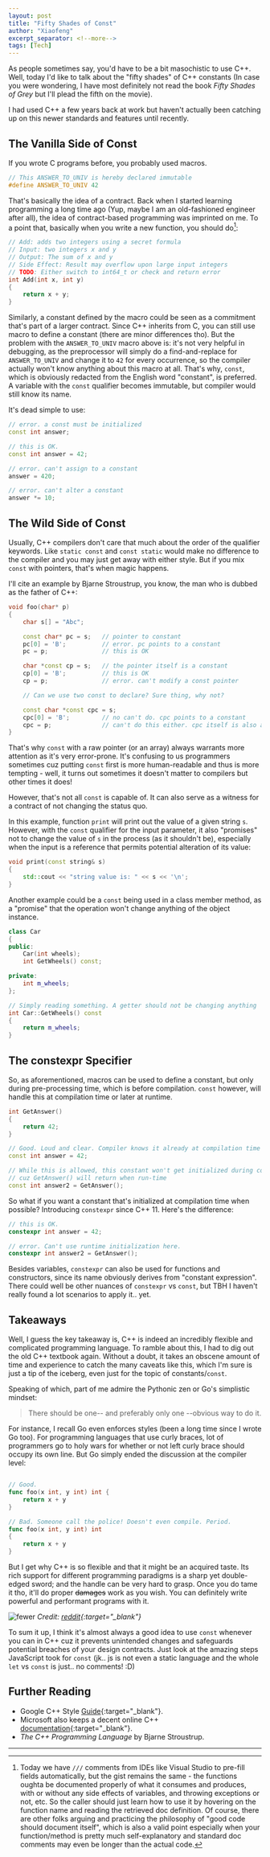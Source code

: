 ```yaml
---
layout: post
title: "Fifty Shades of Const"
author: "Xiaofeng"
excerpt_separator: <!--more-->
tags: [Tech]
---
```


As people sometimes say, you'd have to be a bit masochistic to use C++. <!--more--> Well, today I'd like to talk about the "fifty shades" of C++ constants (In case you were wondering, I have most definitely not read the book *Fifty Shades of Grey* but I'll plead the fifth on the movie).

I had used C++ a few years back at work but haven't actually been catching up on this newer standards and features until recently.

## The Vanilla Side of Const

If you wrote C programs before, you probably used macros.

```c
// This ANSWER_TO_UNIV is hereby declared immutable
#define ANSWER_TO_UNIV 42
```

That's basically the idea of a contract. Back when I started learning programming a long time ago (Yup, maybe I am an old-fashioned engineer after all), the idea of contract-based programming was imprinted on me. To a point that, basically when you write a new function, you should do[^fn1]:

```c
// Add: adds two integers using a secret formula
// Input: two integers x and y
// Output: The sum of x and y
// Side Effect: Result may overflow upon large input integers
// TODO: Either switch to int64_t or check and return error 
int Add(int x, int y)
{
    return x + y;
}
```

Similarly, a constant defined by the macro could be seen as a commitment that's part of a larger contract. Since C++ inherits from C, you can still use macro to define a constant (there are minor differences tho). But the problem with the `ANSWER_TO_UNIV` macro above is: it's not very helpful in debugging, as the preprocessor will simply do a find-and-replace for `ANSWER_TO_UNIV` and change it to `42` for every occurrence, so the compiler actually won't know anything about this macro at all. That's why, `const`, which is obviously redacted from the English word "constant", is preferred. A variable with the `const` qualifier becomes immutable, but compiler would still know its name.

It's dead simple to use:

```cpp
// error. a const must be initialized
const int answer;

// this is OK. 
const int answer = 42;

// error. can't assign to a constant
answer = 420;

// error. can't alter a constant
answer *= 10; 
```

## The Wild Side of Const

Usually, C++ compilers don't care that much about the order of the qualifier keywords. Like `static const` and `const static` would make no difference to the compiler and you may just get away with either style. But if you mix `const` with pointers, that's when magic happens.

I'll cite an example by Bjarne Stroustrup, you know, the man who is dubbed as the father of C++:

```cpp
void foo(char* p)
{
    char s[] = "Abc";

    const char* pc = s;   // pointer to constant
    pc[0] = 'B';          // error. pc points to a constant
    pc = p;               // this is OK

    char *const cp = s;   // the pointer itself is a constant
    cp[0] = 'B';          // this is OK
    cp = p;               // error. can't modify a const pointer

    // Can we use two const to declare? Sure thing, why not? 

    const char *const cpc = s; 
    cpc[0] = 'B';         // no can't do. cpc points to a constant
    cpc = p;              // can't do this either. cpc itself is also a constant
}
```

That's why `const` with a raw pointer (or an array) always warrants more attention as it's very error-prone. It's confusing to us programmers sometimes cuz putting `const` first is more human-readable and thus is more tempting - well, it turns out sometimes it doesn't matter to compilers but other times it does!

However, that's not all `const` is capable of. It can also serve as a witness for a contract of not changing the status quo. 

In this example, function `print` will print out the value of a given string `s`. However, with the `const` qualifier for the input parameter, it also "promises" not to change the value of `s` in the process (as it shouldn't be), especially when the input is a reference that permits potential alteration of its value:

```cpp
void print(const string& s) 
{
    std::cout << "string value is: " << s << '\n';
}
```

Another example could be a `const` being used in a class member method, as a "promise" that the operation won't change anything of the object instance.

```cpp
class Car
{
public:
    Car(int wheels);
    int GetWheels() const;

private:
    int m_wheels;
};

// Simply reading something. A getter should not be changing anything
int Car::GetWheels() const
{
    return m_wheels;
}
```

## The constexpr Specifier

So, as aforementioned, macros can be used to define a constant, but only during pre-processing time, which is before compilation. `const` however, will handle this at compilation time or later at runtime.

```cpp
int GetAnswer()
{
    return 42;
}

// Good. Loud and clear. Compiler knows it already at compilation time
const int answer = 42; 

// While this is allowed, this constant won't get initialized during compilation time,
// cuz GetAnswer() will return when run-time
const int answer2 = GetAnswer();
```

So what if you want a constant that's initialized at compilation time when possible? Introducing `constexpr` since C++ 11. Here's the difference:

```cpp
// this is OK.
constexpr int answer = 42;

// error. Can't use runtime initialization here. 
constexpr int answer2 = GetAnswer();
```

Besides variables, `constexpr` can also be used for functions and constructors, since its name obviously derives from "constant expression". There could well be other nuances of `constexpr` vs `const`, but TBH I haven't really found a lot scenarios to apply it.. yet.

## Takeaways

Well, I guess the key takeaway is, C++ is indeed an incredibly flexible and complicated programming language. To ramble about this, I had to dig out the old C++ textbook again. Without a doubt, it takes an obscene amount of time and experience to catch the many caveats like this, which I'm sure is just a tip of the iceberg, even just for the topic of constants/`const`.

Speaking of which, part of me admire the Pythonic zen or Go's simplistic mindset:

> There should be one-- and preferably only one --obvious way to do it.

For instance, I recall Go even enforces styles (been a long time since I wrote Go too). For programming languages that use curly braces, lot of programmers go to holy wars for whether or not left curly brace should occupy its own line. But Go simply ended the discussion at the compiler level:

```go

// Good. 
func foo(x int, y int) int {
    return x + y
} 

// Bad. Someone call the police! Doesn't even compile. Period.
func foo(x int, y int) int
{
    return x + y
}
```

But I get why C++ is so flexible and that it might be an acquired taste. Its rich support for different programming paradigms is a sharp yet double-edged sword; and the handle can be very hard to grasp. Once you do tame it tho, it'll do proper ~~damages~~ work as you wish. You can definitely write powerful and performant programs with it.

![fewer](../assets/images/20211103/fewer-steps.png)
*Credit: [reddit](https://www.reddit.com/r/ProgrammerHumor/comments/o5hvwa/relatable_my_first_meme_btw_3/){:target="_blank"}*

To sum it up, I think it's almost always a good idea to use `const` whenever you can in C++ cuz it prevents unintended changes and safeguards potential breaches of your design contracts. Just look at the amazing steps JavaScript took for `const` (jk.. js is not even a static language and the whole `let` vs `const` is just.. no comments! :D)

## Further Reading

* Google C++ Style [Guide](https://google.github.io/styleguide/cppguide.html){:target="_blank"}.
* Microsoft also keeps a decent online C++ [documentation](https://docs.microsoft.com/en-us/cpp/cpp/?view=msvc-160){:target="_blank"}.
* *The C++ Programming Language* by Bjarne Stroustrup.

---
[^fn1]: Today we have `///` comments from IDEs like Visual Studio to pre-fill fields automatically, but the gist remains the same - the functions oughta be documented properly of what it consumes and produces, with or without any side effects of variables, and throwing exceptions or not, etc. So the caller should just learn how to use it by hovering on the function name and reading the retrieved doc definition. Of course, there are other folks arguing and practicing the philosophy of "good code should document itself", which is also a valid point especially when your function/method is pretty much self-explanatory and standard doc comments may even be longer than the actual code.
